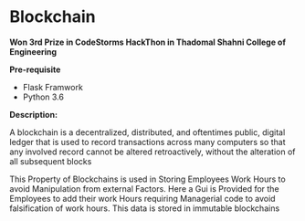 # Blockchain

**Won 3rd Prize in CodeStorms HackThon in Thadomal Shahni College of Engineering**

**Pre-requisite**

* Flask Framwork
* Python 3.6

**Description:**

A blockchain is a decentralized, distributed, and oftentimes public, digital ledger that is used to record transactions across many computers 
so that any involved record cannot be altered retroactively, without the alteration of all subsequent blocks

This Property of Blockchains is used in Storing Employees Work Hours to avoid Manipulation from external Factors.
Here a Gui is Provided for the Employees to add their work Hours requiring Managerial code to avoid falsification of work hours.
This data is stored in immutable blockchains
